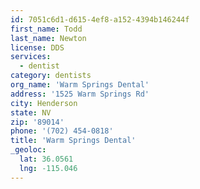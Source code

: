 ```yaml
---
id: 7051c6d1-d615-4ef8-a152-4394b146244f
first_name: Todd
last_name: Newton
license: DDS
services:
  - dentist
category: dentists
org_name: 'Warm Springs Dental'
address: '1525 Warm Springs Rd'
city: Henderson
state: NV
zip: '89014'
phone: '(702) 454-0818'
title: 'Warm Springs Dental'
_geoloc:
  lat: 36.0561
  lng: -115.046
---
```

